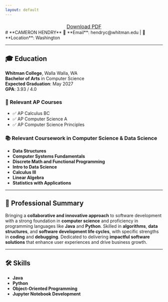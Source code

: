 ```yaml
---
layout: default
---
```


<div style="text-align: center; margin-top: 20px;">
  <a href="assets/resume.pdf" download="Resume.pdf" class="btn btn-primary" style="padding: 10px 20px; font-size: 16px;">Download PDF</a>
</div>
# **CAMERON HENDRY**  
📧 **Email**: hendryc@whitman.edu |  📍 **Location**: Washington

---

## 🎓 **Education**  
**Whitman College**, Walla Walla, WA  
**Bachelor of Arts** in Computer Science  
**Expected Graduation**: May 2027  
**GPA**: 3.93 / 4.0  

### 📘 **Relevant AP Courses**  
- ✅ AP Calculus BC  
- ✅ AP Computer Science A  
- ✅ AP Computer Science Principles  

### 📚 **Relevant Coursework in Computer Science & Data Science**  
- **Data Structures**  
- **Computer Systems Fundamentals**  
- **Discrete Math and Functional Programming**  
- **Intro to Data Science**  
- **Calculus III**  
- **Linear Algebra**  
- **Statistics with Applications**

---

## 💼 **Professional Summary**  
Bringing a **collaborative and innovative approach** to software development with a strong foundation in **computer science** and proficiency in programming languages like **Java** and **Python**. Skilled in **algorithms**, **data structures**, and **software development life cycles**, with specific strengths in **coding** and **debugging**. Dedicated to delivering **impactful software solutions** that enhance user experiences and drive business growth.

---

## 🛠 **Skills**  
- **Java**  
- **Python**  
- **Object-Oriented Programming**  
- **Jupyter Notebook Development**
